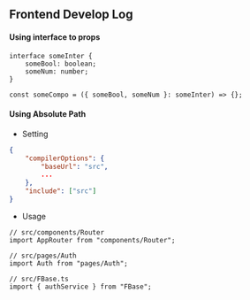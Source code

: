 ## Frontend Develop Log

#### Using interface to props

```tsx
interface someInter {
    someBool: boolean;
    someNum: number;
}

const someCompo = ({ someBool, someNum }: someInter) => {};
```

#### Using Absolute Path

-   Setting

```json
{
    "compilerOptions": {
        "baseUrl": "src",
        ...
    },
    "include": ["src"]
}
```

-   Usage

```tsx
// src/components/Router
import AppRouter from "components/Router";

// src/pages/Auth
import Auth from "pages/Auth";

// src/FBase.ts
import { authService } from "FBase";
```
